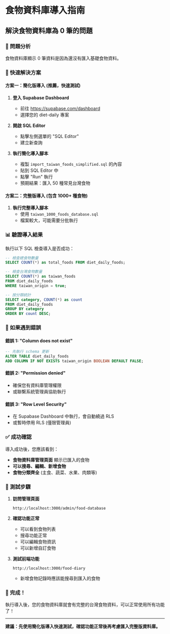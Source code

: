 # 食物資料庫導入指南
## 解決食物資料庫為 0 筆的問題

### 🎯 問題分析
食物資料庫顯示 0 筆資料是因為還沒有匯入基礎食物資料。

### 🚀 快速解決方案

#### 方案一：簡化版導入 (推薦，快速測試)
1. **登入 Supabase Dashboard**
   - 前往 https://supabase.com/dashboard
   - 選擇您的 diet-daily 專案

2. **開啟 SQL Editor**
   - 點擊左側選單的 "SQL Editor"
   - 建立新查詢

3. **執行簡化導入腳本**
   - 複製 `import_taiwan_foods_simplified.sql` 的內容
   - 貼到 SQL Editor 中
   - 點擊 "Run" 執行
   - 預期結果：匯入 50 種常見台灣食物

#### 方案二：完整版導入 (包含 1000+ 種食物)
1. **執行完整導入腳本**
   - 使用 `taiwan_1000_foods_database.sql`
   - 檔案較大，可能需要分批執行

### 📊 驗證導入結果

執行以下 SQL 檢查導入是否成功：

```sql
-- 檢查總食物數量
SELECT COUNT(*) as total_foods FROM diet_daily_foods;

-- 檢查台灣食物數量
SELECT COUNT(*) as taiwan_foods
FROM diet_daily_foods
WHERE taiwan_origin = true;

-- 按分類統計
SELECT category, COUNT(*) as count
FROM diet_daily_foods
GROUP BY category
ORDER BY count DESC;
```

### 🔧 如果遇到錯誤

#### 錯誤 1: "Column does not exist"
```sql
-- 先執行 schema 更新
ALTER TABLE diet_daily_foods
ADD COLUMN IF NOT EXISTS taiwan_origin BOOLEAN DEFAULT FALSE;
```

#### 錯誤 2: "Permission denied"
- 確保您有資料庫管理權限
- 或聯繫系統管理員協助執行

#### 錯誤 3: "Row Level Security"
- 在 Supabase Dashboard 中執行，會自動繞過 RLS
- 或暫時停用 RLS (僅限管理員)

### ✅ 成功確認

導入成功後，您應該看到：
- **食物資料庫管理頁面** 顯示已匯入的食物
- **可以搜尋、編輯、新增食物**
- **食物分類齊全** (主食、蔬菜、水果、肉類等)

### 📱 測試步驟

1. **訪問管理頁面**
   ```
   http://localhost:3000/admin/food-database
   ```

2. **確認功能正常**
   - 可以看到食物列表
   - 搜尋功能正常
   - 可以編輯食物資訊
   - 可以新增自訂食物

3. **測試前端功能**
   ```
   http://localhost:3000/food-diary
   ```
   - 新增食物記錄時應該能搜尋到匯入的食物

### 🎉 完成！

執行導入後，您的食物資料庫就會有完整的台灣食物資料，可以正常使用所有功能了！

---

**建議：先使用簡化版導入快速測試，確認功能正常後再考慮匯入完整版資料庫。**